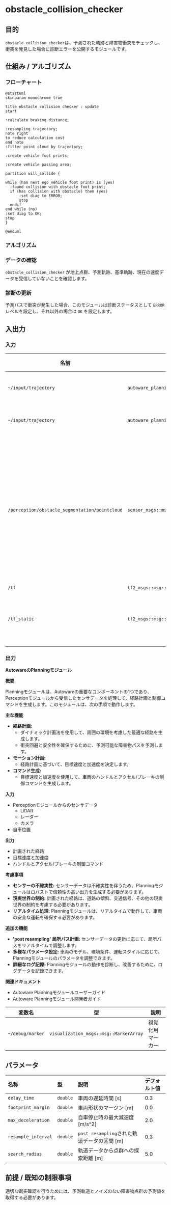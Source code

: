 # obstacle_collision_checker

## 目的

`obstacle_collision_checker`は、予測された軌跡と障害物衝突をチェックし、衝突を発見した場合に診断エラーを公開するモジュールです。

## 仕組み / アルゴリズム

### フローチャート


```plantuml
@startuml
skinparam monochrome true

title obstacle collision checker : update
start

:calculate braking distance;

:resampling trajectory;
note right
to reduce calculation cost
end note
:filter point cloud by trajectory;

:create vehicle foot prints;

:create vehicle passing area;

partition will_collide {

while (has next ego vehicle foot print) is (yes)
  :found collision with obstacle foot print;
  if (has collision with obstacle) then (yes)
      :set diag to ERROR;
      stop
  endif
end while (no)
:set diag to OK;
stop
}

@enduml
```

### アルゴリズム

### データの確認

`obstacle_collision_checker` が地上点群、予測軌跡、基準軌跡、現在の速度データを受信していないことを確認します。

### 診断の更新

予測パスで衝突が発生した場合、このモジュールは診断ステータスとして `ERROR` レベルを設定し、それ以外の場合は `OK` を設定します。

## 入出力

### 入力

| 名前 | 型 | 説明 |
|---|---|---|
| `~/input/trajectory` | `autoware_planning_msgs::msg::Trajectory` | 基準軌跡 |
| `~/input/trajectory` | `autoware_planning_msgs::msg::Trajectory` | 予測軌跡 |
| `/perception/obstacle_segmentation/pointcloud` | `sensor_msgs::msg::PointCloud2` | 自車が停止または回避すべき障害物の点群 |
| `/tf` | `tf2_msgs::msg::TFMessage` | TF |
| `/tf_static` | `tf2_msgs::msg::TFMessage` | スタティックTF |

### 出力

**AutowareのPlanningモジュール**

**概要**

Planningモジュールは、Autowareの重要なコンポーネントの1つであり、Perceptionモジュールから受信したセンサデータを処理して、経路計画と制御コマンドを生成します。このモジュールは、次の手順で動作します。

**主な機能**

* **経路計画:**
    * ダイナミック計画法を使用して、周囲の環境を考慮した最適な経路を生成します。
    * 衝突回避と安全性を確保するために、予測可能な障害物パスを予測します。
* **モーション計画:**
    * 経路計画に基づいて、目標速度と加速度を決定します。
* **コマンド生成:**
    * 目標速度と加速度を使用して、車両のハンドルとアクセル/ブレーキの制御コマンドを生成します。

**入力**

* Perceptionモジュールからのセンサデータ
    * LiDAR
    * レーダー
    * カメラ
* 自車位置

**出力**

* 計画された経路
* 目標速度と加速度
* ハンドルとアクセル/ブレーキの制御コマンド

**考慮事項**

* **センサーの不確実性:** センサーデータは不確実性を伴うため、Planningモジュールはロバストで信頼性の高い出力を生成する必要があります。
* **現実世界の制約:** 計画された経路は、道路の傾斜、交通信号、その他の現実世界の制約を考慮する必要があります。
* **リアルタイム処理:** Planningモジュールは、リアルタイムで動作して、車両の安全な運転を確保する必要があります。

**追加の機能**

* **'post resampling' 局所パス計画:** センサーデータの更新に応じて、局所パスをリアルタイムで調整します。
* **多様なパラメータ設定:** 車両のモデル、環境条件、運転スタイルに応じて、Planningモジュールのパラメータを調整できます。
* **詳細なログ記録:** Planningモジュールの動作を診断し、改善するために、ログデータを記録できます。

**関連ドキュメント**

* Autoware Planningモジュールユーザーガイド
* Autoware Planningモジュール開発者ガイド

| 変数名        | 型                                    | 説明                       |
| ------------ | --------------------------------------- | -------------------------- |
| `~/debug/marker` | `visualization_msgs::msg::MarkerArray` | 視覚化用マーカー             |

## パラメータ

| 名称                | 型     | 説明                                                 | デフォルト値 |
| :------------------ | :------- | :----------------------------------------------------- | :------------ |
| `delay_time`        | `double` | 車両の遅延時間 [s]                                  | 0.3           |
| `footprint_margin`  | `double` | 車両形状のマージン [m]                              | 0.0           |
| `max_deceleration`  | `double` | 自車停止時の最大減速度 [m/s^2]                       | 2.0           |
| `resample_interval` | `double` | `post resampling`された軌道データの区間 [m]             | 0.3           |
| `search_radius`     | `double` | 軌道データから点群への探索距離 [m]                    | 5.0           |

## 前提 / 既知の制限事項

適切な衝突確認を行うためには、予測軌道とノイズのない障害物点群の予測値を取得する必要があります。

